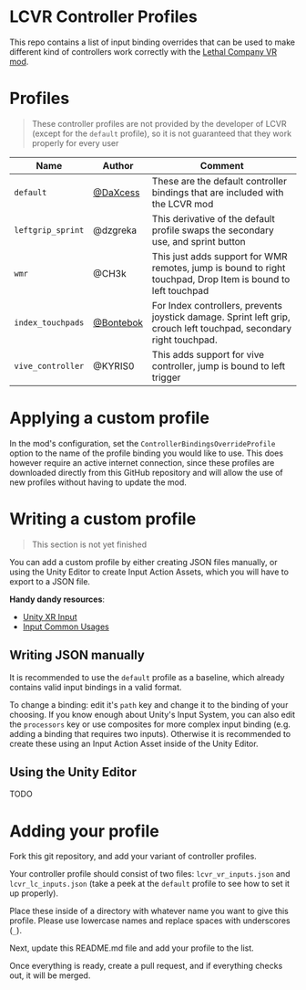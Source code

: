 # LCVR Controller Profiles

This repo contains a list of input binding overrides that can be used to make different kind of controllers work correctly with the [Lethal Company VR mod](https://github.com/DaXcess/LCVR).

# Profiles

> These controller profiles are not provided by the developer of LCVR (except for the `default` profile), so it is not guaranteed that they work properly for every user

| Name              | Author                                   | Comment                                                                                                              |
| ----------------- | ---------------------------------------- | -------------------------------------------------------------------------------------------------------------------- |
| `default`         | [@DaXcess](https://github.com/DaXcess)   | These are the default controller bindings that are included with the LCVR mod                                        |
| `leftgrip_sprint` | @dzgreka                                 | This derivative of the default profile swaps the secondary use, and sprint button                                    |
| `wmr`             | @CH3k                                    | This just adds support for WMR remotes, jump is bound to right touchpad, Drop Item is bound to left touchpad         |
| `index_touchpads` | [@Bontebok](https://github.com/Bontebok) | For Index controllers, prevents joystick damage. Sprint left grip, crouch left touchpad, secondary right touchpad.   |
| `vive_controller` | @KYRIS0                                  | This adds support for vive controller, jump is bound to left trigger                                            |

# Applying a custom profile

In the mod's configuration, set the `ControllerBindingsOverrideProfile` option to the name of the profile binding you would like to use. This does however require an active internet connection, since these profiles are downloaded directly from this GitHub repository and will allow the use of new profiles without having to update the mod.

# Writing a custom profile

> This section is not yet finished

You can add a custom profile by either creating JSON files manually, or using the Unity Editor to create Input Action Assets, which you will have to export to a JSON file.

**Handy dandy resources**:

- [Unity XR Input](https://docs.unity3d.com/Manual/xr_input.html)
- [Input Common Usages](https://docs.unity3d.com/ScriptReference/XR.CommonUsages.html)

## Writing JSON manually

It is recommended to use the `default` profile as a baseline, which already contains valid input bindings in a valid format.

To change a binding: edit it's `path` key and change it to the binding of your choosing. If you know enough about Unity's Input System, you can also edit the `processors` key or use composites for more complex input binding (e.g. adding a binding that requires two inputs). Otherwise it is recommended to create these using an Input Action Asset inside of the Unity Editor.

## Using the Unity Editor

TODO

# Adding your profile

Fork this git repository, and add your variant of controller profiles.

Your controller profile should consist of two files: `lcvr_vr_inputs.json` and `lcvr_lc_inputs.json` (take a peek at the `default` profile to see how to set it up properly).

Place these inside of a directory with whatever name you want to give this profile. Please use lowercase names and replace spaces with underscores (`_`).

Next, update this README.md file and add your profile to the list.

Once everything is ready, create a pull request, and if everything checks out, it will be merged.
